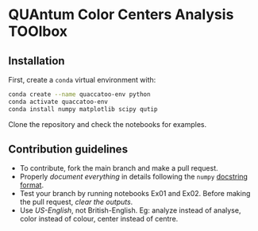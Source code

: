 # QUAntum Color Centers Analysis TOOlbox

## Installation
First, create a `conda` virtual environment with:

```sh
conda create --name quaccatoo-env python
conda activate quaccatoo-env
conda install numpy matplotlib scipy qutip
```

Clone the repository and check the notebooks for examples.

## Contribution guidelines
- To contribute, fork the main branch and make a pull request.
- Properly _document everything_ in details following the `numpy` [docstring format](https://numpydoc.readthedocs.io/en/latest/format.html#docstring-standard).
- Test your branch by running notebooks Ex01 and Ex02. Before making the pull request, _clear the outputs_.
- Use _US-English_, not British-English. Eg: analyze instead of analyse, color instead of colour, center instead of centre.
